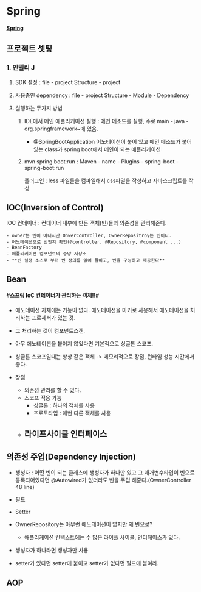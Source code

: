 # Spring



[**Spring**](./)

## 프로젝트 셋팅

### 1. 인텔리 J

1. SDK 설정 : file - project Structure - project 

2. 사용중인 dependency : file - project Structure - Module - Dependency

3. 실행하는 두가지 방법

   1. IDE에서 메인 애플리케이션 실행 : 메인 메소드를 실행, 주로 main - java - org.springframework~에 있음.

      - @SpringBootApplication 어노테이션이 붙어 있고 메인 메소드가 붙어 있는 class가 spring boot에서 메인이 되는 애플리케이션

   2. mvn spring boot:run : Maven - name - Plugins - spring-boot - spring-boot:run

      플러그인  : less 파일들을 컴파일해서 css파일을 작성하고 자바스크립트를 작성





## IOC(Inversion of Control)







IOC 컨테이너 : 컨테이너 내부에 만든 객체(빈)들의 의존성을 관리해준다. 

	- owner는 빈이 아니지만 OnwerController, OwnerRepositroy는 빈이다.
	- 어노테이션으로 빈인지 확인(@controller, @Repository, @component ...)
	- BeanFactory
	- 애플리케이션 컴포넌트의 중앙 저장소
	- **빈 설정 소스로 부터 빈 정의를 읽어 들이고, 빈을 구성하고 제공한다**





## Bean

 #### #스프링 IoC 컨테이너가 관리하는 객체!!#

- 에노테이션 자체에는 기능이 없다. 에노테이션을 마커로 사용해서 에노테이션을 처리하는 프로세서가 있는 것.
- 그 처리하는 것이 컴포넌트스캔.
- 아무 에노테이션을 붙이지 않았다면 기본적으로 싱글톤 스코프.
- 싱글톤 스코프일때는 항상 같은 객체 -> 메모리적으로 장점, 런타임 성능 시간에서 좋다.



- 장점 
  - 의존성 관리를 할 수 있다.
  - 스코프 적용 가능
    - 싱글톤 : 하나의 객체를 사용
    - 프로토타입 : 매번 다른 객체를 사용
  - 라이프사이클 인터페이스
    - 





## 의존성 주입(Dependency Injection)



- 생성자 : 어떤 빈이 되는 클래스에 생성자가 하나만 있고 그 매개변수타입이 빈으로 등록되어있다면 @Autowired가 없더라도 빈을 주입 해준다.(OwnerController 48 line)
- 필드
- Setter



- OwnerRepository는 아무런 에노테이션이 없지만 왜 빈으로?
  - 애플리케이션 컨텍스트에는 수 많은 라이플 사이클, 인터페이스가 있다. 

- 생성자가 하나라면 생성자만 사용
- setter가 있다면 setter에 붙이고 setter가 없다면 필드에 붙여라.





## AOP

